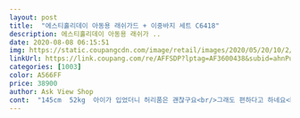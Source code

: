```yaml
---
layout: post 
title:  "에스티홀리데이 아동용 래쉬가드 + 이중바지 세트 C6418" 
description: 에스티홀리데이 아동용 래쉬가 ..
date: 2020-08-08 06:15:51 
img: https://static.coupangcdn.com/image/retail/images/2020/05/20/10/2/7a8ba135-8ad2-4a22-ace7-cb565e17900a.jpg 
linkUrl: https://link.coupang.com/re/AFFSDP?lptag=AF3600438&subid=ahnPublicAsk&pageKey=1605174322&itemId=2741545301&vendorItemId=70731598866&traceid=V0-113-977ad329d30b8d50 
categories: [1003] 
color: A566FF 
price: 38900 
author: Ask View Shop 
cont:  "145cm  52kg  아이가 입었더니 허리품은 괜찮구요<br/>그래도 편하다고 하네요<br/>그외엔  품도넉넉하고  괜찮은거같아요<br/>길이가 좀많이 길어요^^<br/>놀다보니 주머니가 계속 밖으로 나오고 불편하네요<br/>아들램이가 반바지 붙어있는 수영복을 원해서 구입하게 됐어요.<br/> 새상이나 디자인 모두 맘에 든대요<br/>아이 키는 122cm 정도 되는데 배가 좀 나오고 등치가 좀 있어서 큰 사이즈로 샀는데 역시나 팔다리가 많이 남긴해요.<br/> 그래도 가격대비 색상이나 재질 다 좋아요.<br/> 전엔 뉴란 색상이나 디테일 빼고는 거의 비슷한 제품을 입었었는데 똑같은 걸로 사달라고 하길래 그 해 여름 한철로 끝이라 부담스런 가격인 것 같아 좀 저렴한걸 찾은건데 사길 잘한 거 같아요.<br/><br/>주머니가 없었음 좋았을것같아요<br/>" 
---
```

